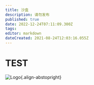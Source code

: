 ```yaml
---
title: 沙盒
description: 请勿发布
published: true
date: 2022-12-24T07:11:09.300Z
tags: 
editor: markdown
dateCreated: 2021-08-24T12:03:16.055Z
---
```


# TEST

![Logo](https://assets1.starset.fans/favicon.svg){.align-abstopright}
